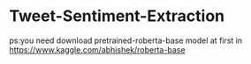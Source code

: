 # Tweet-Sentiment-Extraction
ps:you need download pretrained-roberta-base model at first in https://www.kaggle.com/abhishek/roberta-base
